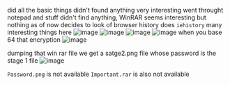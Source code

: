 did all the basic things didn't found anything very interesting
went throught notepad and stuff didn't find anything, WinRAR seems interesting but nothing as of now
decides to look of browser history does `iehistory`
many interesting things here
![image](https://github.com/s4twik/mem_labs/assets/147993943/64129484-6508-45e1-b51f-440ba2b48224)
![image](https://github.com/s4twik/mem_labs/assets/147993943/3ae4b2ec-549b-4454-b175-6d02eb0a3f97)
![image](https://github.com/s4twik/mem_labs/assets/147993943/fe7baf4b-2f95-4453-8a7c-a20e4edc3171)
![image](https://github.com/s4twik/mem_labs/assets/147993943/33ad9b3f-eec9-43b4-b15e-d5df4971a1b5)
when you base 64  that encryption 
![image](https://github.com/s4twik/mem_labs/assets/147993943/2d6622fe-fc81-480a-82e3-a631d6f74c5c)


dumping that win rar file we get a satge2.png file whose password is the stage 1 file
![image](https://github.com/s4twik/mem_labs/assets/147993943/73e34c85-7cb4-44de-aafc-5993e9e5326c)

`Password.png` is not available 
`Important.rar` is also not available

